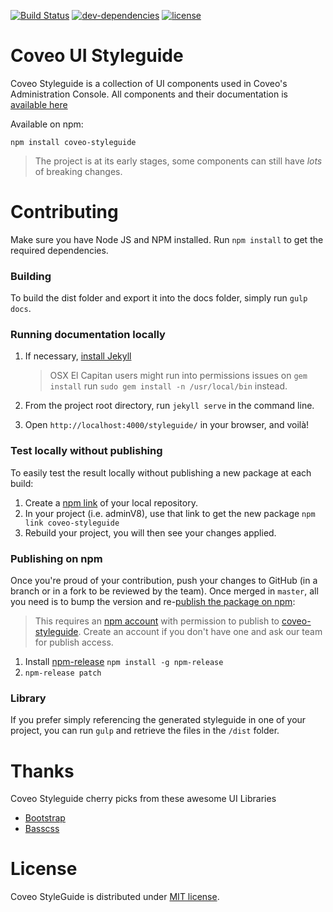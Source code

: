 [![Build Status](https://img.shields.io/travis/coveo/styleguide.svg?style=flat-square)](https://travis-ci.org/coveo/styleguide)
[![dev-dependencies](https://img.shields.io/david/dev/coveo/styleguide.svg?style=flat-square)](https://github.com/coveo/styleguide/blob/master/package.json)
[![license](http://img.shields.io/badge/license-MIT-blue.svg?style=flat-square)](https://github.com/coveo/styleguide/blob/master/LICENSE)

# Coveo UI Styleguide

Coveo Styleguide is a collection of UI components used in Coveo's Administration Console. All components and their documentation is [available here](http://coveo.github.io/styleguide/)

Available on npm:

	npm install coveo-styleguide

> The project is at its early stages, some components can still have _lots_ of breaking changes.

# Contributing
Make sure you have Node JS and NPM installed.
Run `npm install` to get the required dependencies.

### Building
To build the dist folder and export it into the docs folder, simply run `gulp docs`.

### Running documentation locally
1. If necessary, [install Jekyll](http://jekyllrb.com/docs/installation)

   > OSX El Capitan users might run into permissions issues on `gem install` run `sudo gem install -n /usr/local/bin` instead.

2. From the project root directory, run `jekyll serve` in the command line.
3. Open `http://localhost:4000/styleguide/` in your browser, and voilà!

### Test locally without publishing
To easily test the result locally without publishing a new package at each build:

1. Create a [npm link](https://docs.npmjs.com/cli/link) of your local repository.
2. In your project (i.e. adminV8), use that link to get the new package `npm link coveo-styleguide`
3. Rebuild your project, you will then see your changes applied.


### Publishing on npm
Once you're proud of your contribution, push your changes to GitHub (in a branch or in a fork to be reviewed by the team). Once merged in `master`, all you need is to bump the version and re-[publish the package on npm](https://docs.npmjs.com/getting-started/publishing-npm-packages):

> This requires an [npm account](https://www.npmjs.com/signup) with permission to publish to [coveo-styleguide](https://www.npmjs.com/package/coveo-styleguide). Create an account if you don't have one and ask our team for publish access.

1. Install [npm-release](https://github.com/phuu/npm-release) `npm install -g npm-release`
2. `npm-release patch`

### Library
If you prefer simply referencing the generated styleguide in one of your project,
you can run `gulp` and retrieve the files in the `/dist` folder.

# Thanks
Coveo Styleguide cherry picks from these awesome UI Libraries

* [Bootstrap](https://github.com/twbs/bootstrap)
* [Basscss](https://github.com/basscss/basscss)

# License
Coveo StyleGuide is distributed under [MIT license](https://github.com/Coveo/styleguide/blob/master/LICENSE).
